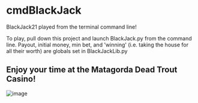 # cmdBlackJack
BlackJack21 played from the terminal command line!

To play, pull down this project and launch BlackJack.py from the command line.
Payout, initial money, min bet, and 'winning' (i.e. taking the house for all their worth) are globals set in BlackJackLib.py

Enjoy your time at the Matagorda Dead Trout Casino!
---------------------------------------------------------------------------------------------------------------------------
![image](https://user-images.githubusercontent.com/35183618/204641925-feb18416-e19b-4939-b133-be69369c31ea.png)
